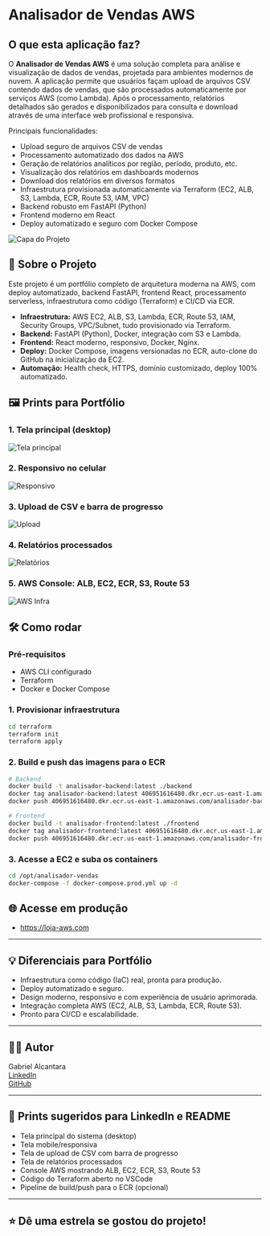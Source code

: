 # Analisador de Vendas AWS

## O que esta aplicação faz?

O **Analisador de Vendas AWS** é uma solução completa para análise e visualização de dados de vendas, projetada para ambientes modernos de nuvem. A aplicação permite que usuários façam upload de arquivos CSV contendo dados de vendas, que são processados automaticamente por serviços AWS (como Lambda). Após o processamento, relatórios detalhados são gerados e disponibilizados para consulta e download através de uma interface web profissional e responsiva.

Principais funcionalidades:
- Upload seguro de arquivos CSV de vendas
- Processamento automatizado dos dados na AWS
- Geração de relatórios analíticos por região, período, produto, etc.
- Visualização dos relatórios em dashboards modernos
- Download dos relatórios em diversos formatos
- Infraestrutura provisionada automaticamente via Terraform (EC2, ALB, S3, Lambda, ECR, Route 53, IAM, VPC)
- Backend robusto em FastAPI (Python)
- Frontend moderno em React
- Deploy automatizado e seguro com Docker Compose


![Capa do Projeto](./prints/capa.png)

## 🚀 Sobre o Projeto

Este projeto é um portfólio completo de arquitetura moderna na AWS, com deploy automatizado, backend FastAPI, frontend React, processamento serverless, infraestrutura como código (Terraform) e CI/CD via ECR.

- **Infraestrutura:** AWS EC2, ALB, S3, Lambda, ECR, Route 53, IAM, Security Groups, VPC/Subnet, tudo provisionado via Terraform.
- **Backend:** FastAPI (Python), Docker, integração com S3 e Lambda.
- **Frontend:** React moderno, responsivo, Docker, Nginx.
- **Deploy:** Docker Compose, imagens versionadas no ECR, auto-clone do GitHub na inicialização da EC2.
- **Automação:** Health check, HTTPS, domínio customizado, deploy 100% automatizado.

## 🖼️ Prints para Portfólio

### 1. Tela principal (desktop)
![Tela principal](./prints/tela-principal-desktop.png)

### 2. Responsivo no celular
![Responsivo](./prints/tela-mobile.png)

### 3. Upload de CSV e barra de progresso
![Upload](./prints/upload-csv.png)

### 4. Relatórios processados
![Relatórios](./prints/relatorios.png)

### 5. AWS Console: ALB, EC2, ECR, S3, Route 53
![AWS Infra](./prints/aws-infra.png)

## 🛠️ Como rodar

### Pré-requisitos
- AWS CLI configurado
- Terraform
- Docker e Docker Compose

### 1. Provisionar infraestrutura
```bash
cd terraform
terraform init
terraform apply
```

### 2. Build e push das imagens para o ECR
```bash
# Backend
docker build -t analisador-backend:latest ./backend
docker tag analisador-backend:latest 406951616480.dkr.ecr.us-east-1.amazonaws.com/analisador-backend:latest
docker push 406951616480.dkr.ecr.us-east-1.amazonaws.com/analisador-backend:latest

# Frontend
docker build -t analisador-frontend:latest ./frontend
docker tag analisador-frontend:latest 406951616480.dkr.ecr.us-east-1.amazonaws.com/analisador-frontend:latest
docker push 406951616480.dkr.ecr.us-east-1.amazonaws.com/analisador-frontend:latest
```

### 3. Acesse a EC2 e suba os containers
```bash
cd /opt/analisador-vendas
docker-compose -f docker-compose.prod.yml up -d
```

## 🌐 Acesse em produção

- https://loja-aws.com

---

## 💡 Diferenciais para Portfólio

- Infraestrutura como código (IaC) real, pronta para produção.
- Deploy automatizado e seguro.
- Design moderno, responsivo e com experiência de usuário aprimorada.
- Integração completa AWS (EC2, ALB, S3, Lambda, ECR, Route 53).
- Pronto para CI/CD e escalabilidade.

---

## 👨‍💻 Autor

Gabriel Alcantara  
[LinkedIn](https://www.linkedin.com/in/seu-linkedin)  
[GitHub](https://github.com/GabrielAlcantara1304)

---

## 📸 Prints sugeridos para LinkedIn e README

- Tela principal do sistema (desktop)
- Tela mobile/responsiva
- Tela de upload de CSV com barra de progresso
- Tela de relatórios processados
- Console AWS mostrando ALB, EC2, ECR, S3, Route 53
- Código do Terraform aberto no VSCode
- Pipeline de build/push para o ECR (opcional)

---

## ⭐ Dê uma estrela se gostou do projeto!
